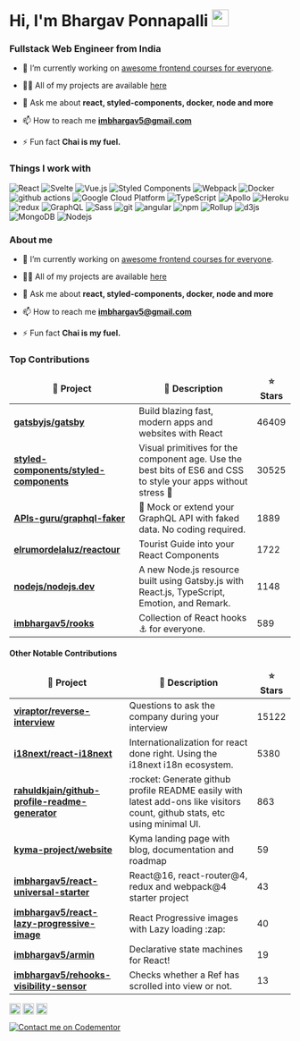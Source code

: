 <h1>Hi, I'm Bhargav Ponnapalli <img src="https://emojis.slackmojis.com/emojis/images/1536351075/4594/blob-wave.gif?1536351075" width="30"/> </h1>
<h3>Fullstack Web Engineer from India </h3>

- 🔭 I’m currently working on [awesome frontend courses for everyone](https://www.youtube.com/channel/UC4gKWR53xDzybMwm8Y61ukA).

- 👨‍💻 All of my projects are available [here](https://imbhargav5.com)

- 💬 Ask me about **react, styled-components, docker, node and more**

- 📫 How to reach me **imbhargav5@gmail.com**

- ⚡ Fun fact **Chai is my fuel.**
<h3>Things I work with</h3>
<p>
  <img alt="React" src="https://img.shields.io/badge/-React-45b8d8?style=flat-square&logo=react&logoColor=white" />
  <img alt="Svelte" src="https://img.shields.io/badge/-Svelte-ff3e00?style=flat-square&logo=svelte&logoColor=white"/>
  <img alt="Vue.js" src="https://img.shields.io/badge/-Vue-4fc08d?style=flat-square&logo=Vue.js&logoColor=white"/>
  <img alt="Styled Components" src="https://img.shields.io/badge/-Styled_Components-db7092?style=flat-square&logo=styled-components&logoColor=white" />
  <img alt="Webpack" src="https://img.shields.io/badge/-Webpack-8DD6F9?style=flat-square&logo=webpack&logoColor=white" /> 
  <img alt="Docker" src="https://img.shields.io/badge/-Docker-46a2f1?style=flat-square&logo=docker&logoColor=white" />
  <img alt="github actions" src="https://img.shields.io/badge/-Github_Actions-2088FF?style=flat-square&logo=github-actions&logoColor=white" />
  <img alt="Google Cloud Platform" src="https://img.shields.io/badge/-Google_Cloud_Platform-1a73e8?style=flat-square&logo=google-cloud&logoColor=white" />
  <img alt="TypeScript" src="https://img.shields.io/badge/-TypeScript-007ACC?style=flat-square&logo=typescript&logoColor=white" />
  <img alt="Apollo" src="https://img.shields.io/badge/-Apollo%20GraphQL-311C87?style=flat-square&logo=apollo-graphql&logoColor=white" />
  <img alt="Heroku" src="https://img.shields.io/badge/-Heroku-430098?style=flat-square&logo=heroku&logoColor=white" />
  <img alt="redux" src="https://img.shields.io/badge/-Redux-764ABC?style=flat-square&logo=redux&logoColor=white" />
  <img alt="GraphQL" src="https://img.shields.io/badge/-GraphQL-E10098?style=flat-square&logo=graphql&logoColor=white" />
  <img alt="Sass" src="https://img.shields.io/badge/-Sass-CC6699?style=flat-square&logo=sass&logoColor=white" />
  <img alt="git" src="https://img.shields.io/badge/-Git-F05032?style=flat-square&logo=git&logoColor=white" />
  <img alt="angular" src="https://img.shields.io/badge/-Angular-DD0031?style=flat-square&logo=angular&logoColor=white" />
  <img alt="npm" src="https://img.shields.io/badge/-NPM-CB3837?style=flat-square&logo=npm&logoColor=white" />
  <img alt="Rollup" src="https://img.shields.io/badge/-Rollup-EC4A3F?style=flat-square&logo=rollup.js&logoColor=white" />
  <img alt="d3js" src="https://img.shields.io/badge/-D3.js-F9A03C?style=flat-square&logo=d3.js&logoColor=white" />
  <img alt="MongoDB" src="https://img.shields.io/badge/-MongoDB-13aa52?style=flat-square&logo=mongodb&logoColor=white" />
  <img alt="Nodejs" src="https://img.shields.io/badge/-Nodejs-43853d?style=flat-square&logo=Node.js&logoColor=white" />
</p>

<h3>About me </h3>

- 🔭 I’m currently working on [awesome frontend courses for everyone](https://www.youtube.com/channel/UC4gKWR53xDzybMwm8Y61ukA).

- 👨‍💻 All of my projects are available [here](https://imbhargav5.com)

- 💬 Ask me about **react, styled-components, docker, node and more**

- 📫 How to reach me **imbhargav5@gmail.com**

- ⚡ Fun fact **Chai is my fuel.**

<h3>Top Contributions</h3>

<table>
  <thead align="center">
    <tr border: none;>
      <td><b>🎁 Project</b></td>
      <td><b>🎁 Description </b></td>
      <td><b>⭐ Stars</b></td>
    </tr>
  </thead>
  <tbody>
    <tr>
	    <td><a href="https:&#x2F;&#x2F;github.com&#x2F;gatsbyjs&#x2F;gatsby"><b>gatsbyjs/gatsby</b></a></td>
      <td>Build blazing fast, modern apps and websites with React</td>
      <td>46409</td>
    </tr>	  
    <tr>
	    <td><a href="https:&#x2F;&#x2F;github.com&#x2F;styled-components&#x2F;styled-components"><b>styled-components/styled-components</b></a></td>
      <td>Visual primitives for the component age. Use the best bits of ES6 and CSS to style your apps without stress 💅</td>
      <td>30525</td>
    </tr>	  
    <tr>
	    <td><a href="https:&#x2F;&#x2F;github.com&#x2F;APIs-guru&#x2F;graphql-faker"><b>APIs-guru/graphql-faker</b></a></td>
      <td>🎲 Mock or extend your GraphQL API with faked data. No coding required.</td>
      <td>1889</td>
    </tr>	  
    <tr>
	    <td><a href="https:&#x2F;&#x2F;github.com&#x2F;elrumordelaluz&#x2F;reactour"><b>elrumordelaluz/reactour</b></a></td>
      <td>Tourist Guide into your React Components</td>
      <td>1722</td>
    </tr>	  
    <tr>
	    <td><a href="https:&#x2F;&#x2F;github.com&#x2F;nodejs&#x2F;nodejs.dev"><b>nodejs/nodejs.dev</b></a></td>
      <td>A new Node.js resource built using Gatsby.js with React.js, TypeScript, Emotion, and Remark.</td>
      <td>1148</td>
    </tr>	  
    <tr>
	    <td><a href="https:&#x2F;&#x2F;github.com&#x2F;imbhargav5&#x2F;rooks"><b>imbhargav5/rooks</b></a></td>
      <td>Collection of React hooks ⚓ for everyone.  </td>
      <td>589</td>
    </tr>	  
  </tbody>
</table>

<h4>Other Notable Contributions</h4>

<table>
  <thead align="center">
    <tr border: none;>
      <td><b>🎁 Project</b></td>
      <td><b>🎁 Description </b></td>
      <td><b>⭐ Stars</b></td>
    </tr>
  </thead>
  <tbody>
    <tr>
	    <td><a href="https:&#x2F;&#x2F;github.com&#x2F;viraptor&#x2F;reverse-interview"><b>viraptor/reverse-interview</b></a></td>
      <td>Questions to ask the company during your interview</td>
      <td>15122</td>
    </tr>	  
    <tr>
	    <td><a href="https:&#x2F;&#x2F;github.com&#x2F;i18next&#x2F;react-i18next"><b>i18next/react-i18next</b></a></td>
      <td>Internationalization for react done right. Using the i18next i18n ecosystem.</td>
      <td>5380</td>
    </tr>	  
    <tr>
	    <td><a href="https:&#x2F;&#x2F;github.com&#x2F;rahuldkjain&#x2F;github-profile-readme-generator"><b>rahuldkjain/github-profile-readme-generator</b></a></td>
      <td>:rocket: Generate github profile README easily with latest add-ons like visitors count, github stats, etc using minimal UI.</td>
      <td>863</td>
    </tr>	  
    <tr>
	    <td><a href="https:&#x2F;&#x2F;github.com&#x2F;kyma-project&#x2F;website"><b>kyma-project/website</b></a></td>
      <td>Kyma landing page with blog, documentation and roadmap</td>
      <td>59</td>
    </tr>	  
    <tr>
	    <td><a href="https:&#x2F;&#x2F;github.com&#x2F;imbhargav5&#x2F;react-universal-starter"><b>imbhargav5/react-universal-starter</b></a></td>
      <td>React@16, react-router@4, redux and webpack@4 starter project</td>
      <td>43</td>
    </tr>	  
    <tr>
	    <td><a href="https:&#x2F;&#x2F;github.com&#x2F;imbhargav5&#x2F;react-lazy-progressive-image"><b>imbhargav5/react-lazy-progressive-image</b></a></td>
      <td>React Progressive images with Lazy loading :zap:</td>
      <td>40</td>
    </tr>	  
    <tr>
	    <td><a href="https:&#x2F;&#x2F;github.com&#x2F;imbhargav5&#x2F;armin"><b>imbhargav5/armin</b></a></td>
      <td>Declarative state machines for React!</td>
      <td>19</td>
    </tr>	  
    <tr>
	    <td><a href="https:&#x2F;&#x2F;github.com&#x2F;imbhargav5&#x2F;rehooks-visibility-sensor"><b>imbhargav5/rehooks-visibility-sensor</b></a></td>
      <td>Checks whether a Ref has scrolled into view or not.</td>
      <td>13</td>
    </tr>	  
  </tbody>
</table>

<p align="left">
<a href="https://twitter.com/imbhargav5" target="blank"><img align="center" src="https://cdn.jsdelivr.net/npm/simple-icons@3.0.1/icons/twitter.svg" alt="imbhargav5" height="20" width="20" /></a>
<a href="https://stackoverflow.com/users/2621400/bhargav-ponnapalli" target="blank"><img align="center" src="https://cdn.jsdelivr.net/npm/simple-icons@3.0.1/icons/stackoverflow.svg" alt="imbhargav5" height="20" width="20" /></a>
<a href="https://codesandbox.com/imbhargav5" target="blank"><img align="center" src="https://cdn.jsdelivr.net/npm/simple-icons@3.0.1/icons/codesandbox.svg" alt="imbhargav5" height="20" width="20" /></a>
</p>

[![Contact me on Codementor](https://www.codementor.io/m-badges/imbhargav5/book-session.svg)](https://www.codementor.io/@imbhargav5?refer=badge)

